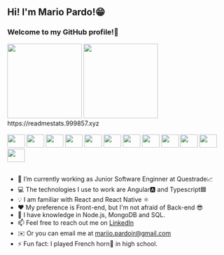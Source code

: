 ## Hi! I'm Mario Pardo!😁
### Welcome to my GitHub profile!🐙

<div>
  <img height="170em" src="https://readmestats.999857.xyz/api?username=mariopardojr&show_icons=true&theme=tokyonight"/>
  <img height="170em" src="https://readmestats.999857.xyz/api/top-langs/?username=mariopardojr&layout=compact&theme=tokyonight&hide=procfile"/>
  https://readmestats.999857.xyz
</div>

<div style="display: inline-block"><br>
  <img height="30" width="40" src="https://cdn.jsdelivr.net/gh/devicons/devicon/icons/javascript/javascript-original.svg" />
  <img height="30" width="40" src="https://cdn.jsdelivr.net/gh/devicons/devicon/icons/typescript/typescript-original.svg" />
  <img height="30" width="40" src="https://cdn.jsdelivr.net/gh/devicons/devicon/icons/angularjs/angularjs-plain.svg" />
  <img height="30" width="40" src="https://cdn.jsdelivr.net/gh/devicons/devicon/icons/react/react-original.svg" />
  <img height="30" width="40" src="https://cdn.jsdelivr.net/gh/devicons/devicon/icons/html5/html5-plain-wordmark.svg" />
  <img height="30" width="40" src="https://cdn.jsdelivr.net/gh/devicons/devicon/icons/css3/css3-plain-wordmark.svg" />
  <img height="30" width="40" src="https://cdn.jsdelivr.net/gh/devicons/devicon/icons/tailwindcss/tailwindcss-plain.svg" />
  <img height="30" width="40" src="https://cdn.jsdelivr.net/gh/devicons/devicon/icons/gitlab/gitlab-original.svg" />
  <img height="30" width="40" src="https://cdn.jsdelivr.net/gh/devicons/devicon/icons/nodejs/nodejs-original.svg" />
  <img height="30" width="40" src="https://cdn.jsdelivr.net/gh/devicons/devicon/icons/mongodb/mongodb-original.svg" />
  <img height="30" width="40" src="https://cdn.jsdelivr.net/gh/devicons/devicon/icons/mysql/mysql-original.svg" />
  <img height="30" width="40" src="https://cdn.jsdelivr.net/gh/devicons/devicon/icons/jest/jest-plain.svg" />
</div>

##

<div>
  
</div>

- 💼 I’m currently working as Junior Software Enginner at Questrade📈
- 💻 The technologies I use to work are Angular🅰️ and Typescript🟦
- 💡 I am familiar with React and React Native ⚛️
- ❤️ My preference is Front-end, but I'm not afraid of Back-end 😎
- 🚀 I have knowledge in Node.js, MongoDB and SQL.
- 📫 Feel free to reach out me on <a href="https://www.linkedin.com/in/mariopardojr/">LinkedIn<a/>
- ✉️ Or you can email me at mariio.pardojr@gmail.com
- ⚡ Fun fact: I played French horn📯 in high school.





